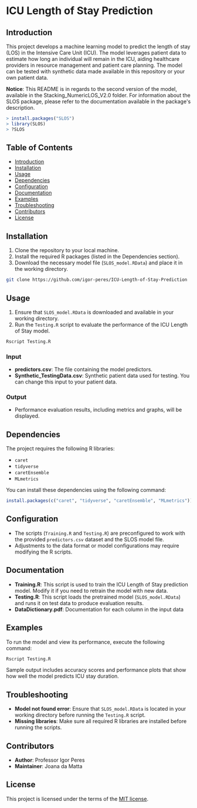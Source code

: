 # ICU Length of Stay Prediction

## Introduction

This project develops a machine learning model to predict the length of stay (LOS) in the Intensive Care Unit (ICU). The model leverages patient data to estimate how long an individual will remain in the ICU, aiding healthcare providers in resource management and patient care planning. The model can be tested with synthetic data made available in this repository or your own patient data.

**Notice**: This README is in regards to the second version of the model, available in the Stacking_NumericLOS_V2.0 folder. For information about the SLOS package, please refer to the documentation available in the package's description.
```R
> install.packages("SLOS")
> library(SLOS)
> ?SLOS
```

## Table of Contents

- [Introduction](#introduction)
- [Installation](#installation)
- [Usage](#usage)
- [Dependencies](#dependencies)
- [Configuration](#configuration)
- [Documentation](#documentation)
- [Examples](#examples)
- [Troubleshooting](#troubleshooting)
- [Contributors](#contributors)
- [License](#license)

## Installation

1. Clone the repository to your local machine.
2. Install the required R packages (listed in the Dependencies section).
3. Download the necessary model file (`SLOS_model.RData`) and place it in the working directory.

```bash
git clone https://github.com/igor-peres/ICU-Length-of-Stay-Prediction
```

## Usage

1. Ensure that `SLOS_model.RData` is downloaded and available in your working directory.
2. Run the `Testing.R` script to evaluate the performance of the ICU Length of Stay model.

```bash
Rscript Testing.R
```

### Input
- **predictors.csv**: The file containing the model predictors.
- **Synthetic_TestingData.csv**: Synthetic patient data used for testing. You can change this input to your patient data.

### Output
- Performance evaluation results, including metrics and graphs, will be displayed.

## Dependencies

The project requires the following R libraries:

- `caret`
- `tidyverse`
- `caretEnsemble`
- `MLmetrics`

You can install these dependencies using the following command:

```r
install.packages(c("caret", "tidyverse", "caretEnsemble", "MLmetrics"))
```

## Configuration

- The scripts (`Training.R` and `Testing.R`) are preconfigured to work with the provided `predictors.csv` dataset and the SLOS model file.
- Adjustments to the data format or model configurations may require modifying the R scripts.

## Documentation

- **Training.R**: This script is used to train the ICU Length of Stay prediction model. Modify it if you need to retrain the model with new data.
- **Testing.R**: This script loads the pretrained model (`SLOS_model.RData`) and runs it on test data to produce evaluation results.
- **DataDictionary.pdf**: Documentation for each column in the input data

## Examples

To run the model and view its performance, execute the following command:

```bash
Rscript Testing.R
```

Sample output includes accuracy scores and performance plots that show how well the model predicts ICU stay duration.

## Troubleshooting

- **Model not found error**: Ensure that `SLOS_model.RData` is located in your working directory before running the `Testing.R` script.
- **Missing libraries**: Make sure all required R libraries are installed before running the scripts.

## Contributors

- **Author**: Professor Igor Peres
- **Maintainer**: Joana da Matta

## License
This project is licensed under the terms of the [MIT license](https://github.com/igor-peres/ICU-Length-of-Stay-Prediction/blob/update2024/SLOS_package/LICENSE.md).
